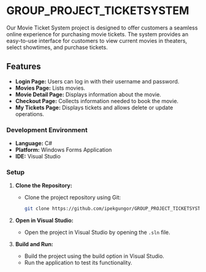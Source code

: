 # GROUP_PROJECT_TICKETSYSTEM

Our Movie Ticket System project is designed to offer customers a seamless online experience for purchasing movie tickets. The system provides an easy-to-use interface for customers to view current movies in theaters, select showtimes, and purchase tickets.

## Features

- **Login Page:** Users can log in with their username and password.
- **Movies Page:** Lists movies.
- **Movie Detail Page:** Displays information about the movie.
- **Checkout Page:** Collects information needed to book the movie.
- **My Tickets Page:** Displays tickets and allows delete or update operations.

### Development Environment

- **Language:** C#
- **Platform:** Windows Forms Application
- **IDE:** Visual Studio

### Setup

1. **Clone the Repository:**
   - Clone the project repository using Git:
     ```bash
     git clone https://github.com/ipekgungor/GROUP_PROJECT_TICKETSYSTEM.git
     ```

2. **Open in Visual Studio:**
   - Open the project in Visual Studio by opening the `.sln` file.

3. **Build and Run:**
   - Build the project using the build option in Visual Studio.
   - Run the application to test its functionality.
